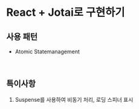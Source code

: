 # React + Jotai로 구현하기

## 사용 패턴
- Atomic Statemanagement

<br>

## 특이사항
1. Suspense를 사용하여 비동기 처리, 로딩 스피너 표시

<br>